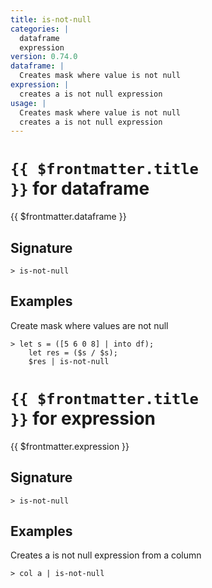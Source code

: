 ```yaml
---
title: is-not-null
categories: |
  dataframe
  expression
version: 0.74.0
dataframe: |
  Creates mask where value is not null
expression: |
  creates a is not null expression
usage: |
  Creates mask where value is not null
  creates a is not null expression
---
```


# <code>{{ $frontmatter.title }}</code> for dataframe

<div class='command-title'>{{ $frontmatter.dataframe }}</div>

## Signature

```> is-not-null ```

## Examples

Create mask where values are not null
```shell
> let s = ([5 6 0 8] | into df);
    let res = ($s / $s);
    $res | is-not-null
```

# <code>{{ $frontmatter.title }}</code> for expression

<div class='command-title'>{{ $frontmatter.expression }}</div>

## Signature

```> is-not-null ```

## Examples

Creates a is not null expression from a column
```shell
> col a | is-not-null
```
